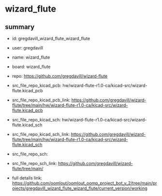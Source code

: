 # wizard_flute
 
## summary 
* id: gregdavill_wizard_flute_wizard_flute
* user: gregdavill
* name: wizard_flute
* board: wizard_flute
* repo: https://github.com/gregdavill/wizard-flute
* src_file_repo_kicad_pcb: hw/wizard-flute-r1.0-ca/kicad-src/wizard-flute.kicad_pcb
* src_file_repo_kicad_pcb_link: https://github.com/gregdavill/wizard-flute/tree/main/hw/wizard-flute-r1.0-ca/kicad-src/wizard-flute.kicad_pcb
* src_file_repo_kicad_sch: hw/wizard-flute-r1.0-ca/kicad-src/wizard-flute.kicad_sch
* src_file_repo_kicad_sch_link: https://github.com/gregdavill/wizard-flute/tree/main/hw/wizard-flute-r1.0-ca/kicad-src/wizard-flute.kicad_sch

* src_file_repo_sch: 
* src_file_repo_sch_link: https://github.com/gregdavill/wizard-flute/tree/main/
* full details link: https://github.com/oomlout/oomlout_oomp_project_bot_v_2/tree/main/projects/gregdavill_wizard_flute_wizard_flute/current_version/working  






